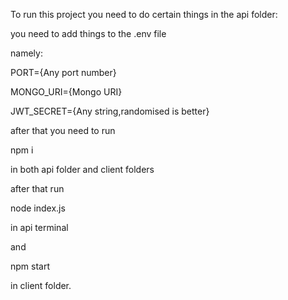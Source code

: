 To run this project you need to do certain things
in the api folder:

you need to add things to the .env file

namely:

PORT={Any port number}

MONGO_URI={Mongo URI}

JWT_SECRET={Any string,randomised is better}



after that you need to run 

npm i 

in both api folder and client folders

after that run 

node index.js 

in api terminal


and 

npm start 

in client folder.